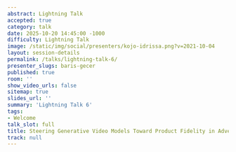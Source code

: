 ```yaml
---
abstract: Lightning Talk
accepted: true
category: talk
date: 2025-10-20 14:45:00 -1000
difficulty: Lightning Talk
image: /static/img/social/presenters/kojo-idrissa.png?v=2021-10-04
layout: session-details
permalink: /talks/lightning-talk-6/
presenter_slugs: baris-gecer
published: true
room: ''
show_video_urls: false
sitemap: true
slides_url: ''
summary: 'Lightning Talk 6'
tags:
- Welcome
talk_slot: full
title: Steering Generative Video Models Toward Product Fidelity in Advertising
track: null
---
```

